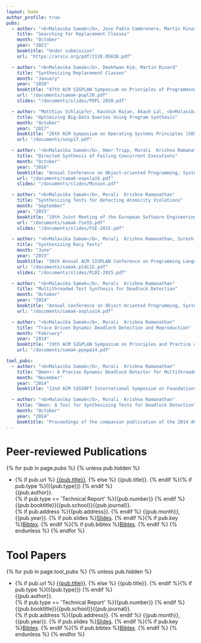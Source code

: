 ```yaml
---
layout: home 
author_profile: true
pubs:
  - author: "<b>Malavika Samak</b>, Jose Pablo Cambronero, Martin Rinard"
    title: "Searching for Replacement Classes"
    month: "October"
    year: "2021"
    booktitle: "Under submission"
    url: "https://arxiv.org/pdf/2110.05638.pdf"

  - author: "<b>Malavika Samak</b>, Deokhwan Kim, Martin Rinard"
    title: "Synthesizing Replacement Classes"
    month: "January"
    year: "2020"
    booktitle: "47th ACM SIGPLAN Symposium on Principles of Programming Languages (POPL)"
    url: "/documents/samak-popl20.pdf" 
    slides: "/documents/slides/POPL-2020.pdf"

  - author: "Matthias Schlaipfer, Kaushik Rajan, Akash Lal, <b>Malavika Samak</b>"
    title: "Optimizing Big-Data Queries Using Program Synthesis"
    month: "October"
    year: "2017"
    booktitle: "26th ACM Symposium on Operating Systems Principles (SOSP)"
    url: "/documents/sosp17.pdf"

  - author: "<b>Malavika Samak</b>, Omer Tripp, Murali  Krishna Ramanathan"
    title: "Directed Synthesis of Failing Concurrent Executions"
    month: "October"
    year: "2016"
    booktitle: "Annual Conference on Object-oriented Programming, Systems, Languages, and Applications (OOPSLA)"
    url: "/documents/samak-oopsla16.pdf"
    slides: "/documents/slides/Minion.pdf"

  - author: "<b>Malavika Samak</b>, Murali  Krishna Ramanathan"
    title: "Synthesizing Tests for Detecting Atomicity Violations"
    month: "September"
    year: "2015"
    booktitle: "10th Joint Meeting of the European Software Engineering Conference and the ACM SIGSOFT Symposium on the Foundations of Software Engineering (FSE)"
    url: "/documents/samak-fse15.pdf"
    slides: "/documents/slides/FSE-2015.pdf"

  - author: "<b>Malavika Samak</b>, Murali  Krishna Ramanathan, Suresh Jagannathan"
    title: "Synthesizing Racy Tests"
    month: "June"
    year: "2015"
    booktitle: "36th Annual ACM SIGPLAN Conference on Programming Language Design and Implementation (PLDI)"
    url: "/documents/samak-pldi15.pdf"
    slides: "/documents/slides/PLDI-2015.pdf"

  - author: "<b>Malavika Samak</b>, Murali  Krishna Ramanathan"
    title: "Multithreaded Test Synthesis for Deadlock Detection"
    month: "October"
    year: "2014"
    booktitle: "Annual Conference on Object-Oriented Programming, Systems, Languages, and Applications (OOPSLA)"
    url: "/documents/samak-ooplsa14.pdf"

  - author: "<b>Malavika Samak</b>, Murali  Krishna Ramanathan"
    title: "Trace Driven Dynamic Deadlock Detection and Reproduction"
    month: "February"
    year: "2014"
    booktitle: "19th ACM SIGPLAN Symposium on Principles and Practice of Parallel Programming (PPoPP)"
    url: "/documents/samak-ppopp14.pdf"

tool_pubs:
  - author: "<b>Malavika Samak</b>, Murali  Krishna Ramanathan"
    title: "Omen+: A Precise Dynamic Deadlock Detector for Multithreaded Java Libraries"
    month: "November"
    year: "2014"
    booktitle: "22nd ACM SIGSOFT International Symposium on Foundations of Software Engineering (FSE)"

  - author: "<b>Malavika Samak</b>, Murali  Krishna Ramanathan"
    title: "Omen: A Tool for Synthesizing Tests for Deadlock Detection"
    month: "October"
    year: "2014"
    booktitle: "Proceedings of the companion publication of the 2014 ACM SIGPLAN Conference on Systems, Programming, and Applications: Software for Humanity (SPLASH)"
---
```


<h1> Peer-reviewed Publications </h1>

{% for pub in page.pubs %}
{% unless pub.hidden %}
  - {% if pub.url %} [{{pub.title}}]({{pub.url}}).
    {% else %} {{pub.title}}.
    {% endif %}{% if pub.type %}({{pub.type}})
    {% endif %}<br>
    {{pub.author}}.<br>
    {% if pub.type == 'Technical Report' %}{{pub.number}}
    {% endif %}{{pub.booktitle}}{{pub.school}}{{pub.journal}}.<br>
    {% if pub.address %}{{pub.address}}.
    {% endif %} {{pub.month}}, {{pub.year}}. {% if pub.slides %}[Slides]({{pub.slides}}).
    {% endif %}{% if pub.key %}[Bibtex](http://groups.csail.mit.edu/commit/bibtex.cgi?key={{pub.key}}).
    {% endif %}{% if pub.bibtex %}[Bibtex]({{pub.bibtex}}).
    {% endif %}
{% endunless %}
{% endfor %}

# Tool Papers
{% for pub in page.tool_pubs %}
{% unless pub.hidden %}
  - {% if pub.url %} [{{pub.title}}]({{pub.url}}).
    {% else %} {{pub.title}}.
    {% endif %}{% if pub.type %}({{pub.type}})
    {% endif %}<br>
    {{pub.author}}.<br>
    {% if pub.type == 'Technical Report' %}{{pub.number}}
    {% endif %}{{pub.booktitle}}{{pub.school}}{{pub.journal}}.<br>
    {% if pub.address %}{{pub.address}}.
    {% endif %} {{pub.month}}, {{pub.year}}. {% if pub.slides %}[Slides]({{pub.slides}}).
    {% endif %}{% if pub.key %}[Bibtex](http://groups.csail.mit.edu/commit/bibtex.cgi?key={{pub.key}}).
    {% endif %}{% if pub.bibtex %}[Bibtex]({{pub.bibtex}}).
    {% endif %}
{% endunless %}
{% endfor %}
